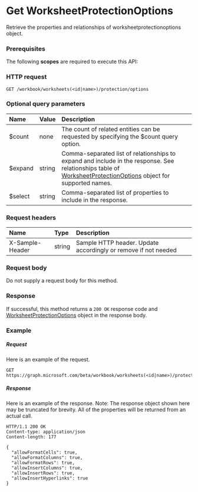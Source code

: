# Get WorksheetProtectionOptions

Retrieve the properties and relationships of worksheetprotectionoptions object.
### Prerequisites
The following **scopes** are required to execute this API: 
### HTTP request
<!-- { "blockType": "ignored" } -->
```http
GET /workbook/worksheets(<id|name>)/protection/options
```
### Optional query parameters
|Name|Value|Description|
|:---------------|:--------|:-------|
|$count|none|The count of related entities can be requested by specifying the $count query option.|
|$expand|string|Comma-separated list of relationships to expand and include in the response. See relationships table of [WorksheetProtectionOptions](../resources/worksheetprotectionoptions.md) object for supported names. |
|$select|string|Comma-separated list of properties to include in the response.|

### Request headers
| Name       | Type | Description|
|:-----------|:------|:----------|
| X-Sample-Header  | string  | Sample HTTP header. Update accordingly or remove if not needed|

### Request body
Do not supply a request body for this method.
### Response
If successful, this method returns a `200 OK` response code and [WorksheetProtectionOptions](../resources/worksheetprotectionoptions.md) object in the response body.
### Example
##### Request
Here is an example of the request.
<!-- {
  "blockType": "request",
  "name": "get_worksheetprotectionoptions"
}-->
```http
GET https://graph.microsoft.com/beta/workbook/worksheets(<id|name>)/protection/options
```
##### Response
Here is an example of the response. Note: The response object shown here may be truncated for brevity. All of the properties will be returned from an actual call.
<!-- {
  "blockType": "response",
  "truncated": true,
  "@odata.type": "microsoft.graph.worksheetprotectionoptions"
} -->
```http
HTTP/1.1 200 OK
Content-type: application/json
Content-length: 177

{
  "allowFormatCells": true,
  "allowFormatColumns": true,
  "allowFormatRows": true,
  "allowInsertColumns": true,
  "allowInsertRows": true,
  "allowInsertHyperlinks": true
}
```

<!-- uuid: 8fcb5dbc-d5aa-4681-8e31-b001d5168d79
2015-10-25 14:57:30 UTC -->
<!-- {
  "type": "#page.annotation",
  "description": "Get WorksheetProtectionOptions",
  "keywords": "",
  "section": "documentation",
  "tocPath": ""
}-->